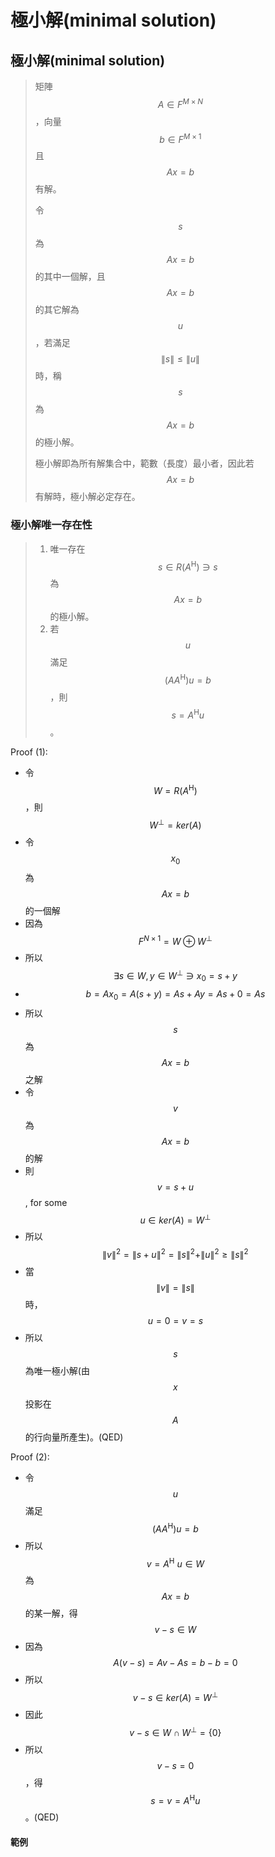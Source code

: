 # 極小解\(minimal solution\)

## 極小解\(minimal solution\)

> 矩陣$$A \in F^{M \times N}$$，向量$$ b \in F^{M \times 1}$$ 且$$Ax=b$$有解。
>
> 令$$s$$為$$Ax=b$$的其中一個解，且$$Ax=b$$的其它解為$$u$$，若滿足$$\|s\| \leq \|u\|$$時，稱$$s$$為$$Ax=b$$的極小解。
>
> 極小解即為所有解集合中，範數（長度）最小者，因此若$$Ax=b$$有解時，極小解必定存在。

### 極小解唯一存在性

> 1. 唯一存在$$s \in R(A^\mathrm{H} ) \ni s$$為$$Ax=b$$的極小解。
> 2. 若$$u$$滿足$$(AA^\mathrm{H} )u=b$$，則$$s=A^\mathrm{H} u$$。

Proof \(1\):

* 令$$W=R(A^\mathrm{H} )$$，則$$W^\bot=ker⁡(A)$$
* 令$$x_0 $$為$$Ax=b$$的一個解
* 因為$$F^{N \times 1}=W \oplus W^\bot$$
* 所以$$\exists s \in W, y \in W^\bot \ni x_0=s+y$$
* $$b=Ax_0=A(s+y)=As+Ay=As+0=As$$
* 所以$$s$$為$$Ax=b$$之解
*  令$$v$$為$$Ax=b$$的解
* 則$$v=s+u$$, for some $$u \in ker⁡(A)=W^\bot$$
* 所以$$\|v\|^2=\|s+u\|^2=\|s\|^2+\|u\|^2 \geq \|s\|^2$$
* 當$$\|v\|=\|s\|$$時，$$u=0=v=s$$
* 所以$$s$$為唯一極小解\(由$$x$$投影在$$A$$的行向量所產生\)。\(QED\)

Proof \(2\):

* 令$$u$$滿足$$ (AA^\mathrm{H} )u=b$$
* 所以$$v=A^\mathrm{H} ~ u \in W$$為$$Ax=b$$的某一解，得$$v−s \in W$$
* 因為$$A(v−s)=Av−As=b−b=0$$
* 所以$$v−s \in ker⁡(A)=W^\bot$$
* 因此$$ v−s \in W \cap W^\bot=\{0\}$$
* 所以$$v−s=0$$，得$$s=v=A^\mathrm{H} u$$。\(QED\)

#### 範例



